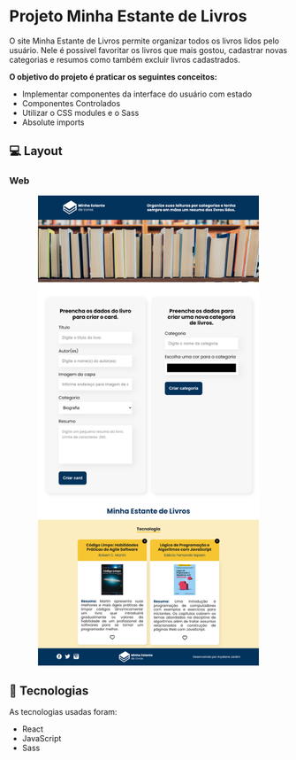 # Projeto Minha Estante de Livros

O site Minha Estante de Livros permite organizar todos os livros lidos pelo usuário. Nele é possivel favoritar os livros que mais gostou, cadastrar novas categorias e resumos como também excluir livros cadastrados. 

<p><strong>O objetivo do projeto é praticar os seguintes conceitos:</strong> 

- Implementar componentes da interface do usuário com estado
- Componentes Controlados
- Utilizar o CSS modules e o Sass
- Absolute imports

## 💻 Layout  

### Web

<p align="center">
  <img alt="Projeto Minha estante de livros" title="Minha estante de livros" src="public/tela-web.png" width="400px">
</p>


 ## 🔧 Tecnologias 

As tecnologias usadas foram: 
* React
* JavaScript
* Sass
